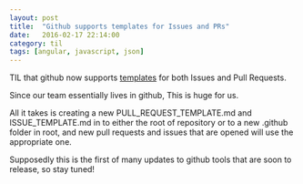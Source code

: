 ```yaml
---
layout: post
title:  "Github supports templates for Issues and PRs"
date:   2016-02-17 22:14:00
category: til
tags: [angular, javascript, json]
---
```


TIL that github now supports [templates][templates] for both Issues and Pull Requests.

Since our team essentially lives in github, This is huge for us.

All it takes is creating a new PULL_REQUEST_TEMPLATE.md and ISSUE_TEMPLATE.md in to either the root of repository or to a new .github folder in root, and new pull requests and issues that are opened will use the appropriate one.

Supposedly this is the first of many updates to github tools that are soon to release, so stay tuned!


[templates]: https://github.com/blog/2111-issue-and-pull-request-templates
